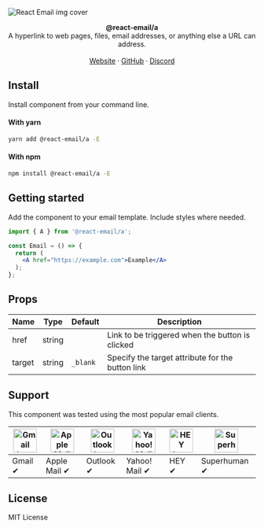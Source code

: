 ![React Email img cover](https://react-email-assets.vercel.app/a.png)

<div align="center"><strong>@react-email/a</strong></div>
<div align="center">A hyperlink to web pages, files, email addresses, or anything else a URL can address.</div>
<br />
<div align="center">
<a href="https://react.email">Website</a> 
<span> · </span>
<a href="https://github.com/zenorocha/react-email">GitHub</a> 
<span> · </span>
<a href="https://react.email/discord">Discord</a>
</div>

## Install

Install component from your command line.

#### With yarn

```sh
yarn add @react-email/a -E
```

#### With npm

```sh
npm install @react-email/a -E
```

## Getting started

Add the component to your email template. Include styles where needed.

```jsx
import { A } from '@react-email/a';

const Email = () => {
  return (
    <A href="https://example.com">Example</A>
  );
};
```

## Props

| Name   | Type   | Default  | Description |
| --     | --     | --       | --          |
| href   | string |          | Link to be triggered when the button is clicked |
| target | string | `_blank` | Specify the target attribute for the button link	 |

## Support

This component was tested using the most popular email clients.

| <img src="https://react.email/static/images/gmail.svg" width="48px" height="48px" alt="Gmail logo"> | <img src="https://react.email/static/images/apple-mail.svg" width="48px" height="48px" alt="Apple Mail"> | <img src="https://react.email/static/images/outlook.svg" width="48px" height="48px" alt="Outlook logo"> | <img src="https://react.email/static/images/yahoo-mail.svg" width="48px" height="48px" alt="Yahoo! Mail logo"> | <img src="https://react.email/static/images/hey.svg" width="48px" height="48px" alt="HEY logo"> | <img src="https://react.email/static/images/superhuman.svg" width="48px" height="48px" alt="Superhuman logo"> |
|-----------------------------------------------------------------------------------------------------|----------------------------------------------------------------------------------------------------------|---------------------------------------------------------------------------------------------------------|----------------------------------------------------------------------------------------------------------------|-------------------------------------------------------------------------------------------------|---------------------------------------------------------------------------------------------------------------|
| Gmail ✔                                                                                             | Apple Mail ✔                                                                                             | Outlook ✔                                                                                               | Yahoo! Mail ✔                                                                                                  | HEY ✔                                                                                           | Superhuman ✔                                                                                                  |

## License

MIT License
